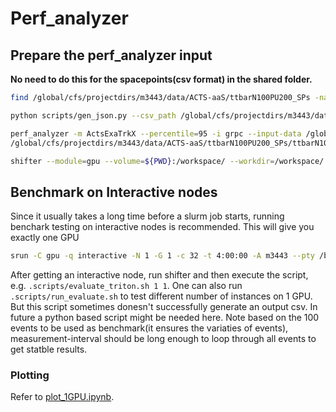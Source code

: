 # Perf_analyzer
## Prepare the perf_analyzer input
**No need to do this for the spacepoints(csv format) in the shared folder.**

``` bash
find /global/cfs/projectdirs/m3443/data/ACTS-aaS/ttbarN100PU200_SPs -name "event*-spacepoint.csv" -type f | xargs -I {} python /workspace/ActsExaTrkXStandalone/scripts/convert.py --csv_path {}

python scripts/gen_json.py --csv_path /global/cfs/projectdirs/m3443/data/ACTS-aaS/ttbarN100PU200_SPs

perf_analyzer -m ActsExaTrkX --percentile=95 -i grpc --input-data /global/cfs/projectdirs/m3443/data/ACTS-aaS/ttbarN100PU200_SPs/event000000000-spacepoint-converted.json
/global/cfs/projectdirs/m3443/data/ACTS-aaS/ttbarN100PU200_SPs/ttbarN100PU200_SPs.json

shifter --module=gpu --volume=${PWD}:/workspace/ --workdir=/workspace/ --image=nvcr.io/nvidia/tritonserver:22.02-py3-sdk /bin/bash
```

## Benchmark on Interactive nodes
Since it usually takes a long time before a slurm job starts, running benchark testing on interactive nodes is recommended.
This will give you exactly one GPU
``` bash
srun -C gpu -q interactive -N 1 -G 1 -c 32 -t 4:00:00 -A m3443 --pty /bin/bash -l
```

After getting an interactive node, run shifter and then execute the script, e.g. `.scripts/evaluate_triton.sh 1 1`.
One can also run `.scripts/run_evaluate.sh` to test different number of instances on 1 GPU. But this script sometimes donesn't successfully generate an output csv. In future a python based script might be needed here.
Note based on the 100 events to be used as benchmark(it ensures the variaties of events), measurement-interval should be long enough to loop through all events to get statble results.

### Plotting
Refer to [plot_1GPU.ipynb](./plotting/plot_1GPU.ipynb).
